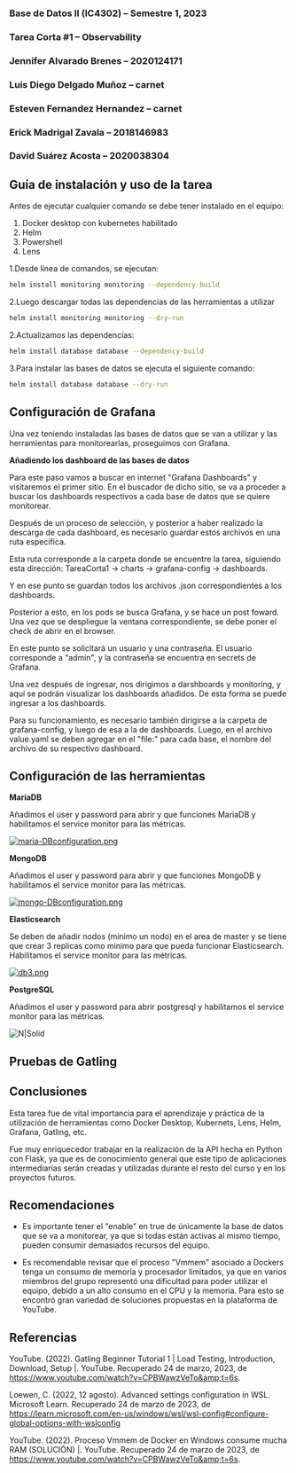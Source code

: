 ### **Base de Datos II (IC4302)** – Semestre 1, 2023
### **Tarea Corta #1** – Observability
### Jennifer Alvarado Brenes – 2020124171
### Luis Diego Delgado Muñoz – carnet
### Esteven Fernandez Hernandez – carnet
### Erick Madrigal Zavala – 2018146983
### David Suárez Acosta – 2020038304

## **Guía de instalación y uso de la tarea**

  
Antes de ejecutar cualquier comando se debe tener instalado en el equipo:
1. Docker desktop con kubernetes habilitado
2. Helm
3. Powershell
4. Lens

1.Desde línea de comandos, se ejecutan:
```sh
helm install monitoring monitoring --dependency-build
```  
2.Luego descargar todas las dependencias de las herramientas a utilizar
```sh
helm install monitoring monitoring --dry-run
```  
2.Actualizamos las dependencias:  
```sh
helm install database database --dependency-build
```  
3.Para instalar las bases de datos se ejecuta el siguiente comando:  
```sh
helm install database database --dry-run
```
## **Configuración de Grafana**
 
Una vez teniendo instaladas las bases de datos que se van a utilizar y las herramientas para monitorearlas, proseguimos con Grafana.

**Añadiendo los dashboard de las bases de datos**  
  
Para este paso vamos a buscar en internet "Grafana Dashboards" y visitaremos el primer sitio. En el buscador de dicho sitio, se va a proceder a buscar los dashboards respectivos a cada base de datos que se quiere monitorear.

Después de un proceso de selección, y posterior a haber realizado la descarga de cada dashboard, es necesario guardar estos archivos en una ruta específica.

Esta ruta corresponde a la carpeta donde se encuentre la tarea, siguiendo esta dirección: TareaCorta1 -> charts -> grafana-config -> dashboards.

Y en ese punto se guardan todos los archivos .json correspondientes a los dashboards. 

Posterior a esto, en los pods se busca Grafana, y se hace un post foward. Una vez que se despliegue la ventana correspondiente, se debe poner el check de abrir en el browser.

En este punto se solicitará un usuario y una contraseña. El usuario corresponde a "admin", y la contraseña se encuentra en secrets de Grafana.

Una vez después de ingresar, nos dirigimos a darshboards y monitoring, y aquí se podrán visualizar los dashboards añadidos. De esta forma se puede ingresar a los dashboards.

Para su funcionamiento, es necesario también dirigirse  a la carpeta de grafana-config, y luego de esa a la de dashboards. Luego, en el archivo value.yaml se deben agregar en el "file:" para cada base, el nombre del archivo de su respectivo dashboard.

## **Configuración de las herramientas**  

**MariaDB**  

Añadimos el user y password para abrir y que funciones MariaDB y habilitamos el service monitor para las métricas.

[![maria-DBconfiguration.png](https://i.postimg.cc/SsFfgxVC/maria-DBconfiguration.png)](https://postimg.cc/7C9z6DFZ)
  
**MongoDB**  

Añadimos el user y password para abrir y que funciones MongoDB y habilitamos el service monitor para las métricas.

[![mongo-DBconfiguration.png](https://i.postimg.cc/mDYNJW6q/mongo-DBconfiguration.png)](https://postimg.cc/N90H2St7)
  
**Elasticsearch**  

Se deben de añadir nodos (minimo un nodo) en el area de master y se tiene que crear 3 replicas como minimo para que pueda funcionar Elasticsearch.
Habilitamos el service monitor para las métricas.

[![db3.png](https://i.postimg.cc/3wDZjvj3/db3.png)](https://postimg.cc/nsp7pMwW)
  
**PostgreSQL**  

Añadimos el user y password para abrir postgresql y habilitamos el service monitor para las métricas.

![N|Solid](https://i.pinimg.com/originals/64/e7/34/64e7341ee9bf014d6b53b067e614c6d2.jpg)
  
## **Pruebas de Gatling**


 
## **Conclusiones**  

Esta tarea fue de vital importancia para el aprendizaje y práctica de la utilización de herramientas como Docker Desktop, Kubernets, Lens, Helm, Grafana, Gatling, etc. 

Fue muy enriquecedor trabajar en la realización de la API hecha en Python con Flask, ya que es de conocimiento general que este tipo de aplicaciones intermediarias serán creadas y utilizadas durante el resto del curso y en los proyectos futuros.
  
## **Recomendaciones**  

* Es importante tener el "enable" en true de únicamente la base de datos que se va a monitorear, ya que si todas están activas al mismo tiempo, pueden consumir demasiados recursos del equipo.

* Es recomendable revisar que el proceso "Vmmem" asociado a Dockers tenga un consumo de memoria y procesador limitados, ya que en varios miembros del grupo representó una dificultad para poder utilizar el equipo, debido a un alto consumo en el CPU y la memoria. Para esto se encontró gran variedad de soluciones propuestas en la plataforma de YouTube.

## **Referencias**

YouTube. (2022). Gatling Beginner Tutorial 1 | Load Testing, Introduction, Download, Setup |. YouTube. Recuperado 24 de marzo, 2023, de https://www.youtube.com/watch?v=CPBWawzVeTo&amp;t=6s. 

Loewen, C. (2022, 12 agosto). Advanced settings configuration in WSL. Microsoft Learn. Recuperado 24 de marzo de 2023, de 
https://learn.microsoft.com/en-us/windows/wsl/wsl-config#configure-global-options-with-wslconfig

YouTube. (2022). Proceso Vmmem de Docker en Windows consume mucha RAM (SOLUCIÓN) |. YouTube. Recuperado 24 de marzo de 2023, de https://www.youtube.com/watch?v=CPBWawzVeTo&amp;t=6s. 
